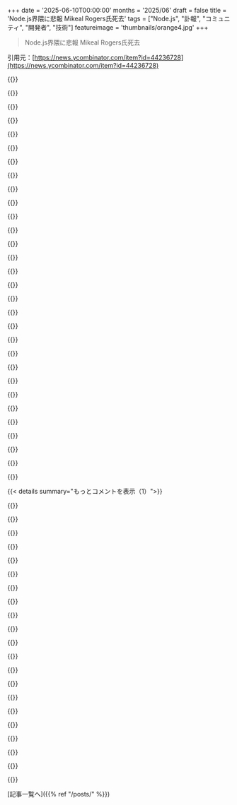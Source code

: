+++
date = '2025-06-10T00:00:00'
months = '2025/06'
draft = false
title = 'Node.js界隈に悲報 Mikeal Rogers氏死去'
tags = ["Node.js", "訃報", "コミュニティ", "開発者", "技術"]
featureimage = 'thumbnails/orange4.jpg'
+++

> Node.js界隈に悲報 Mikeal Rogers氏死去

引用元：[https://news.ycombinator.com/item?id=44236728](https://news.ycombinator.com/item?id=44236728)




{{<matomeQuote body="MikealはNodeコミュニティがすごく小さかった頃、俺がちゃんと馴染めるようにすごく助けてくれたんだ。彼の周りにいるのは最高だったよ！彼は周りの人たちを特別なものの一部だと感じさせてくれた。俺もそこにbelongしてるって感じさせてくれたんだ。<br>俺はnode campのcamp counselorを3年連続でやったんだ。彼が作ったあの魔法みたいな体験のおかげで、家に帰って泣いたくらい。nodecampにずっといたかったんだ。今でもそうだよ。<br>ここに投稿してる人たちの何人かを見て、もっと辛くなった。たくさん思い出があるな、node campへのバスの往復とか、みんなで大笑いしたり、fucking aroundしたり。お互いの家で遊んだり、meetupsに行ったり、ただspecialなものの一部だったり。pull requestsでtalking shitしたり。meatspac.esでlate night dorking aroundとかetc etc etc。何日でも語れるよ。<br>Mikeal、たくさんのgood timesをありがとう。" userName="s5fs" createdAt="2025/06/10 21:14:30" color="#ff5733">}}




{{<matomeQuote body="Nodeが大きくなり始めた頃、Mikealに初めて会ったのはNodeのイベントかなんかだった。彼がどれだけwelcomingだったか、それをoverstateしたりforgetしたりするのは難しいよ。いつもみんなに会えるのをexcitedにして、部屋のエネルギーをget goingさせてたんだ。<br>Mikealと時間を過ごせば過ごすほど、コミュニティとかイベントのために必要ないろんなsmall thingsを彼がやってるのを見たよ。ただhang outしてる時でさえ、Mikealはいつもすごくconsiderateで、みんなにとってthingsをspecialにしようとしてたんだ。<br>He will be missed." userName="sh1mmer" createdAt="2025/06/10 22:48:29" color="#ff5733">}}




{{<matomeQuote body="彼が主催したイベント、radだったよ。O’Reillyがなんかgiant corporate event（たぶんJSfestって呼ばれてたかな）やってたのを覚えてるんだけど、Mikealはその数日前にSan FranciscoのMarines Memorial Theatreをrent outして、JavaScript ecosystemのnearly every major personによるway kore interestingでrelevantなtalksがあったんだ。" userName="nailer" createdAt="2025/06/11 01:14:58" color="#45d325">}}




{{<matomeQuote body="Yes！New YorkのMeetupオフィスでやったbarebones conferenceを組織してたね。premiseはattendees全員がany subjectで10 minute talkをするっていうもの（たぶん10confって名前だったかな？）。Mikealは自分のpour-over coffee setupについて話しながら、everyoneのためにそれを使ってcoffeeを入れてたんだ。<br>彼と一緒に過ごした時間は本当にjoyedだったし、コミュニティでの彼のkindnessとleadershipにappreciatedしてる。My thoughts are with his family and loved ones." userName="adrianparsons" createdAt="2025/06/11 13:51:54" color="#45d325">}}




{{<matomeQuote body="Memory unlocked！彼のcoffee obsessionと、イベントでその頃popularだったusual conference garbageじゃなくて、actually real coffeeがあるようにextra effortしてたのを覚えてるよ。" userName="nailer" createdAt="2025/06/12 04:53:01" color="">}}




{{<matomeQuote body="Mikealには会ったことないんだけど、彼がopen upしたcancer-diaries repositoryのlovely messagesにsecond-handでtouchedされたよ。<br>[1]: https://github.com/mikeal/cancer-diaries/pulls?q=is%3Apr" userName="skeptrune" createdAt="2025/06/10 18:49:02" color="">}}




{{<matomeQuote body="MikealとはIRCで、お互いまだteenagersだった頃にmeet the pleasureだったんだ。owned meetingplace serversでcountless hoursを過ごして、お互いを知るようになった。nearly every topic of conversationに関する彼のbreadth of knowledgeにはいつもimpressedされてたよ。<br>何年も経ってから、two years ago this monthにreconnectingしたんだ。alameda yacht clubでhours satして、family、fatherhood、career、そしてsutrasについてdiscussした。彼のpassionはいつも通りaddictiveだった。<br>newbornがいたのに、彼はmeetingをavoidするevery reasonがあったはずだけど、彼のnatureはgivingだった。By the end、俺たちはour friendshipをaffirmedして、my heartはcalmになった。俺たちはagain会うことにagreedしたんだ。My beliefは、some day俺たちはwill会うってこと。<br>I love you Mikeal and I will miss you dearly." userName="essgee" createdAt="2025/06/10 21:44:45" color="#ff5733">}}




{{<matomeQuote body="このニュースはsadだけど、Node.js documentary[0]のexistenceにはもっとhappierだよ。Glad that this happened and that some of his stories of Node’s early days are recorded。<br>[0] https://youtu.be/LB8KwiiUGy0?t=705" userName="jonchurch_" createdAt="2025/06/10 19:10:51" color="">}}




{{<matomeQuote body="Cancerはsucksだよ。たぶんten years agoくらいのNode.js conferenceでMikealに会って、spirited argumentをしたんだ。彼にはagreeしなかったけど、何がchangeする必要があるかについて、heはmy thinkingをgalvanizedしてくれた。and俺たちはworldにもっとlike thatなpeopleが必要なんだ。" userName="outside1234" createdAt="2025/06/10 18:35:38" color="#785bff">}}




{{<matomeQuote body="request moduleでwell-known onlineだったね — every developerが知ってるnameって感じだった。<br>初めて彼にpersonally会ったのはplaynode.io 2012 in Koreaだったんだ。<br>language barrierはあったけど、彼はpatientlyにmy broken Englishをlistenedして、kindnessとsincerityを持ってanswerするtimeを取ってくれた。それが彼に初めて会った時のmy first impressionで — and it stayed with me。<br>彼はcodeを通してだけじゃなく、othersへのthe way he treatedを通してtaughtしたんだ。<br>Rest in peace." userName="kyungw00k" createdAt="2025/06/11 12:02:27" color="#45d325">}}




{{<matomeQuote body="あの旅行はね、俺の幸せな記憶の多くのもとだよ。みんなに会えて、彼とあの冒険を共有できて最高だった。playnode.ioチームと韓国のJavaScriptコミュニティが、信じられないほど温かく親切にしてくれたんだ。何年もかけて、あれがどれだけ素晴らしい経験だったかよく話したよ。" userName="IsaacSchlueter" createdAt="2025/06/11 18:47:57" color="#45d325">}}




{{<matomeQuote body="分かってても受け入れるのは難しいね。MikealにはOSCONの…2007年かな、JS/Ajaxのテストツールとしてwindmillを発表してた時に会ったんだ。何年か連絡を取り合って、翌年Californiaに行った時、わざわざ会ってくれた。彼が紹介してくれたタパスの店はもう思い出せないけど、その時の彼の興奮は覚えてる。技術でも食べ物でも何でも、あの控えめな情熱が、数回直接会った時の彼で一番覚えてることの一つだよ。<br>去年の彼のガンの話を読むのは辛かった。彼自身のためというより、彼は受け入れたように見えたから（そう感じたんだ）。でも、自分の死を思い出させられたんだ。彼みたいには反応したり進んだりできないと思う。それを認めるのは辛いね。" userName="mgkimsal" createdAt="2025/06/10 20:22:35" color="#785bff">}}




{{<matomeQuote body="Mikealには10年以上前に会った時、すごく歓迎してくれたんだ。JSConfかNodeCampのどっちかだったと思う。彼はいつもすごく洞察力があって、エンジニアとしてもオープンソースのコントリビューターとしても、俺の個人的な成長をいつも応援してくれた。NodeJSは彼なしには今の形になってないよ、特に初期のコミュニティはね。Protocol Labsで彼と少し一緒に働けた。これはオープンソースにとって大きな損失だよ。" userName="meandave" createdAt="2025/06/10 20:19:34" color="#ff33a1">}}




{{<matomeQuote body="Mikealには何度か会う機会があったけど、主に彼の仕事から長年恩恵を受けてきたんだ（最初はJavaScriptエコシステム、後にProtocol Labsコミュニティを通して）。PouchDBは本当に時代を先取りしてたね。他のほとんどの技術と比べて、どれだけクレイジーでクールだったか、今やっと分かってきたところだよ。俺が関心のある技術分野に、すごくポジティブな影響を与えてくれた。安らかに眠ってくれ。" userName="cdata" createdAt="2025/06/10 20:22:34" color="#ff5c5c">}}




{{<matomeQuote body="今PouchDBについて知ったところだよ。なんで流行らなかったと思う？" userName="swyx" createdAt="2025/06/11 06:54:40" color="">}}




{{<matomeQuote body="2016年頃かな、小さなチーム（俺もいた）でメイン製品（Typeform）の”ミニ版”を作ったんだけど、PouchDBを使ってバックエンドとモバイルアプリ（Phonegap/Cordovaで書いてたはず）間でフォームや回答を同期させてたんだ。主にオフライン機能を持たせるため。<br>全部うまくいったし、モバイル開発者じゃない俺にとっては、ああいうものをローンチできてクールだった。でもPouchDBは同期にCouchDBを使う必要があって、それがうちのプロダクションインフラに初めて導入したドキュメントDBだったし、CouchDBを使う唯一のユースケースだったから、あんまり専門知識がなかったんだ。<br>結局、CouchDBの管理が一番のメンテナンス負担になった時期もあったと思う。他のプロダクションデータがある”本当”のセットアップと比べて、なんか余分なピースだったから。知る限り、社内にCouchDBの専門家はいなかった。<br>だから、もし使いたい”フロントエンド同期ライブラリ”がバックエンドのストレージ/エンジンまで決めてしまうなら、それがその部分だけのために完全に新しくて独立したピースを”維持できる”か確認した方がいいと思う。CouchDBをすでに使ってるなら、悩む必要はないだろうけど。<br>多分今なら、同じことをするならPostgresとWebSockets/SSEで”手動で”何かをでっち上げると思うね。" userName="diggan" createdAt="2025/06/11 10:58:49" color="">}}




{{<matomeQuote body="2017年、オフラインキャンプで、オフラインファーストライブラリを既存のバックエンドで使うことについて話すことを提案したのを覚えてるよ。誰も興味がなかったね。ああいう技術に関心のある人たちは、かなりCouchDBで決まり、って感じだったみたいだ。<br>ちょうど今、10年近く経って、TinybaseとかSignalDBみたいなライブラリが出てきたね。" userName="k__" createdAt="2025/06/11 12:28:46" color="">}}




{{<matomeQuote body="言われてる同期の問題に加えて、個人的にはブラウザを乗り越えるのが本当の問題だったと思う。誰もこれをサポートしたがらなかったし、セキュリティは不自然な悪夢になってただろうね。" userName="neom" createdAt="2025/06/11 15:46:38" color="">}}




{{<matomeQuote body="Mikealは俺の2番目のスタートアップ、GetableのCTOだったんだ。信じられないほど人間味があって、食通で、技術者で、知的で、全体的に思いやりのある人だった。彼は数ヶ月前に診断結果を共有してくれて、全部があっという間に起こったんだ。Anna（彼の妻）さん、子供たち、家族にお悔やみ申し上げます。<br>一緒に働いてた頃、AnnaとMikealはまだ親じゃなくて、俺たちみんなもっと若かった。彼は謙虚で、美しい人間だよ。彼の精神は子供たちの中で生き続けると信じてる。お悔やみの言葉も見つからないよ、彼の家族に愛を送ることと、#CancerSucksと言うこと以外はね。" userName="KevinHalter" createdAt="2025/06/11 19:04:40" color="#ff5c5c">}}




{{<matomeQuote body="まさに+1、彼は素晴らしい人だったよ。悲しいことに、これと同じ日にこの投稿があったね https://news.ycombinator.com/item?id=44241549 （これは俺にとってはすごく刺激的だよ）。Mikealは、ますます強力になるAIで、どれだけ多くのことを成し遂げただろうか（もちろん彼なりのやり方で疑問を投げかけただろうけど）。彼の癌日記も、彼がいかに自分がやること全てでリーダーシップを発揮せずにはいられなかったかを示す一例にすぎないよ。" userName="tmsh" createdAt="2025/06/11 00:58:35" color="#38d3d3">}}




{{<matomeQuote body="JavaScriptコミュニティのおかげでMikealにはたくさん良い思い出があるよ。彼と時間を過ごして楽しかった人が他にもいるといいな。naanumentジョークがわかる誰かが彼の記念碑（naanument）を建てるかもね。" userName="jerrysievert" createdAt="2025/06/10 19:29:03" color="">}}




{{<matomeQuote body="Node初期にMikealと一緒に働けたんだ。変なデザイナーだった僕にNodeで何かクールなものを作る機会をくれた。彼は優しくて、好奇心旺盛で、楽観的だったことを忘れないよ。なんて創造的な魂なんだ。ありがとう、Mikeal。" userName="3dsnano" createdAt="2025/06/10 23:47:07" color="#38d3d3">}}




{{<matomeQuote body="RIP Mikeal。技術カンファレンスでの哲学とか宗教についての気まぐれなチャットはずっと良い思い出だよ。" userName="jlipps" createdAt="2025/06/10 21:54:58" color="">}}




{{<matomeQuote body="Nodeの初期はプロジェクトにすごくエネルギーを注いでたよね。今は別の技術に移ったけど、当時のNode周りの興奮はすごかった。懐かしいな。" userName="ellroy" createdAt="2025/06/11 08:50:06" color="">}}




{{<matomeQuote body="本当に悲しい。初期NodeコミュニティのハッカソンやミートアップでMikealには何度か会ったよ。Node.jsとOaklandのコミュニティで何十年も彼の周りにいたけど、親しくはなかったんだ。いつも船が夜にすれ違うみたいだった。彼の癌のブログ（cancer diaries）を読んでて、最善を願ってた。初期Node.jsハッカーハウス時代には本当に魔法みたいなものがあって、Mikealはそれの大きな推進力だった。" userName="Vekz" createdAt="2025/06/11 14:28:19" color="#785bff">}}




{{<matomeQuote body="すごくつらい…。ほとんどの人と同じように、プロジェクトのnpmパッケージからMikealを知ったんだ。彼はたくさんのオープンソースプロジェクトを書いてて、GitHubでやり取りするときの彼の優しさや忍耐強さがすごく良かったよ。友人や家族にお悔やみを。FOSSの世界で寂しくなるね。<br>https://github.com/mikeal" userName="gitgud" createdAt="2025/06/11 22:51:09" color="#ff5c5c">}}




{{<matomeQuote body="親しい友人では全然なかったけど、数年前に友人を通じて知り合い、少し一緒に過ごす機会があった。彼は家族とJSコミュニティのためにたくさん愛し、尽くしたよ。彼がこんなに若くして逝ってしまったのが本当に悲しいし、正直腹が立つ。もっとたくさんのことができたはずなのに。でも、間違いなく十分やったんだ。最期に自分が過ごした時間について、良かったと思えてたらいいな。安らかに、Mikeal。" userName="xp84" createdAt="2025/06/11 06:39:34" color="#38d3d3">}}




{{<matomeQuote body="Mikealはとにかく素晴らしい人間だった。今、NodeConfのシャツを着て書いてるんだけど、あれはどんなコミュニティでも僕が経験した最高の時間の一つだよ。Mikealと友達でいるのは最高だった、どんなに時間が経ってもすぐにまた打ち解けられたから。ProtocolLabsで一緒に働いてた時は、仕事、オープンソース、アイデア、哲学、精神性、そしてもちろんhip hopについて毎日話してた。ユニークで輝く知性と、思いやりがあって寛大な心を持ってた。エンジニア視点での仏教経典（Buddhist sutras）や聖なる文章の解釈は洞察に富んでて、インスピレーションになった—たくさんの素晴らしい会話の基礎だったよ。彼の診断の頃にベイエリア（Bay Area）に戻ったばかりで、直接会ってまたつながるのを楽しみにしていたんだ。色々なことがあっという間に起こった。家族に愛を送ります。" userName="funky_tek" createdAt="2025/06/11 22:45:33" color="#ff5c5c">}}




{{<matomeQuote body="RIP Mikeal、あの初期NodeConfでの冒険は僕の人生を変えたよ。マイクロソフト（MSFT）の技術生活から抜け出して、Macを使うようになったんだ。これらのイベントのおかげでオープンソース（OSS）に貢献できるようになり、最終的にはたくさんの講演をして、本を出版し、充実したキャリアを送ることができた。彼がいなかったら、僕の人生は全く違うものになっていただろうね。" userName="duluca" createdAt="2025/06/10 21:16:40" color="#45d325">}}




{{<matomeQuote body="マイクアは「OSSは自分にたくさんの扉を開いてくれた」って言ってたけど、彼が私にもその扉を開けてくれたんだ。直接会ったこともないのにrequest（Node.jsモジュール）のコラボレーターにしてくれたり、今の会社のCEOに繋いでくれたりね。彼のことはそうやって覚えているよ。彼がコミュニティにすごく貢献してたから、みんなが彼を覚えてるのが嬉しいな。<br>" userName="simov" createdAt="2025/06/12 07:23:41" color="#ff5c5c">}}




{{< details summary="もっとコメントを表示（1）">}}

{{<matomeQuote body="うわ、びっくり、そしてすごく悲しいな。10年前にプログラミングを始めた頃はマイクアのTwitterがNode.jsの最新情報とかを学ぶのに超役立ったんだ。会ったことはないけど、オンラインで憧れる人って一方的な関係になるよね。私にとってマイクアはそんな人だったよ。安らかに眠ってね。" userName="carlgreene" createdAt="2025/06/10 23:12:50" color="#45d325">}}




{{<matomeQuote body="マイクアがいなかったら今の自分はいないよ。他の人の話みたいに、彼は人の才能をすぐに見抜いて、自信を持って、邪魔せずに力づけ、引き上げてくれたんだ。つい数週間前も、彼の病院の送迎中に新しいスマッシュバーガー屋を紹介してくれたんだよ。マイクアについてはもっと書きたいこといっぱいあるけど、終わらない気がするな。これだけじゃ全然足りない。" userName="visnup" createdAt="2025/06/13 03:07:23" color="#45d325">}}




{{<matomeQuote body="友達、ハグするよ。たくさんのハグをね。彼が私や色んな人にくれたものを、これからの人生で少しずつ恩返ししていきたいと、今はそう思ってるよ。" userName="indexzero" createdAt="2025/06/13 14:59:49" color="#ff5733">}}




{{<matomeQuote body="最初のNodeConfやポートランド、オークランドでのコーヒー議論、Walker Creek RanchでのNodeConf Adventureとか、マイクアとはたくさんの素敵な思い出があるよ。JSコミュニティで彼がしてくれたことに心から感謝してるんだ。彼の訃報を聞いて、すごく悲しいな。" userName="reid" createdAt="2025/06/10 21:35:28" color="#ff5c5c">}}




{{<matomeQuote body="新しいコミュニティに飛び込むと最初は迷子みたいになるけど、マイクアみたいな人が助けてくれるんだよね。彼が貢献してくれたこと全部を考えると、私も彼のスピリットを受け継いで、彼みたいに他の人をサポートする責任があるなって感じるよ。" userName="Daisywh" createdAt="2025/06/12 14:40:37" color="#ff5c5c">}}




{{<matomeQuote body="2011〜2012年頃のNode.jsの初期の頃から、彼は界隈で有名だったのを覚えてるよ。NodeUpポッドキャストとか、当時のTwitterでよく見かけたな。彼の訃報を聞いて、悲しいです。" userName="paulbjensen" createdAt="2025/06/10 22:01:56" color="#ff5733">}}




{{<matomeQuote body="node upポッドキャスト、大好きだったんだ。特にデータベースのエピソードね。彼はいつもポッドキャストで素晴らしい存在感だったよ。大学卒業して趣味でプログラミングに戻るきっかけをくれた、すごく大きな存在なんだ。" userName="Hortinstein" createdAt="2025/06/10 23:50:42" color="#ff33a1">}}




{{<matomeQuote body="マイクアは昔、SFで自転車に乗ってコーヒー飲みに行くミートアップを開いてて、Nodejsに興味がある人なら誰でも大歓迎！って感じだったんだよ。" userName="stevelacy" createdAt="2025/06/10 21:18:28" color="#ff33a1">}}




{{<matomeQuote body="安らかに眠ってね、マイクア。あなたは本当にみんなのインスピレーションだったよ。" userName="staticvar" createdAt="2025/06/10 23:51:53" color="">}}




{{<matomeQuote body="Node.jsをやってる時、本当に刺激になったよ！悲しいニュースだ…安らかに眠ってねMikeal！" userName="mrmagoo17" createdAt="2025/06/11 07:22:25" color="#38d3d3">}}




{{<matomeQuote body="ワオ、びっくりしたよ。彼の活動を詳しく追ってたわけじゃないけど、Node.jsの初期の頃とか、名前はよく見かけたんだ。一度カンファレンスで会ったんだけど、後で彼だって気づいて、思ったより背低いなって。短い時間だったけど、すごく感じの良い人だったな。癌なんてクソくらえだ。" userName="hnbad" createdAt="2025/06/11 07:58:43" color="#785bff">}}




{{<matomeQuote body="クソ。悲しい日だ。まだ若くて才能あったのに。本当に胸が張り裂けそうだ。" userName="thiagodelgado" createdAt="2025/06/11 13:59:57" color="#45d325">}}




{{<matomeQuote body="2010年代の初め、JavaScriptの仕事してた時に少しだけ彼と過ごしたことがあるんだ。いい人で、話しやすかったよ。こんなに早く亡くなるなんて、本当に残念だ。" userName="unwiredben" createdAt="2025/06/10 20:22:58" color="#785bff">}}




{{<matomeQuote body="マジか、まさか友達の訃報をHNで見るなんて思わなかった。Mikealからたくさんのことを学んだよ、寂しくなるな。" userName="peterbraden" createdAt="2025/06/10 20:38:30" color="#785bff">}}




{{<matomeQuote body="癌はMikealみたいにたくさんの大切な人を連れていってしまう。いつか人類が癌を克服して、治療法を見つけられるといいな…" userName="ahyield" createdAt="2025/06/11 06:49:42" color="">}}




{{<matomeQuote body="Dangさん（あるいは新しい担当者さん）黒いバー表示できない？NodeでHTTPリクエスト送る人みんなMikealの仕事使ってたんだよ。最初にHTTPリクエスト扱うNPMモジュール書いて、Node.js自体に素晴らしいHTTPサポートが組み込まれるように尽力した。JoyentからNode.js解放するためにiojsフォークでも活動、商業的に成り立つ前からNodeイベント運営してたんだ。" userName="nailer" createdAt="2025/06/11 01:03:32" color="#ff5733">}}




{{<matomeQuote body="Nodeのガバナンス構築の仕事、本当に感謝してるんだ（他の人が言ってるrequestとかの仕事に加えてね）。今では忘れられがちだけど、当時はNodeが進むための大きな壁に見えた。JoyentがNodeを手放すのに同意した日、彼がOaklandのバーでお祝いしてるって投稿してたんだけど、疲れてて行かなかった。直接会ってお祝いできたら最高だったろうなって、ずっと後悔してるよ。" userName="sandinmyjoints" createdAt="2025/06/11 13:42:19" color="#ff33a1">}}




{{<matomeQuote body="安らかに眠ってくれ！君は本当にユニークな存在だったよ。" userName="sourishkrout" createdAt="2025/06/11 02:05:10" color="">}}




{{<matomeQuote body="Mikeal RogersがどれだけNode.js界ですごかったか書いてあるね。”request”って有名なライブラリ作ったし、最初のNodeConfもやったんだって。npm registryのデザインも手伝って、Node.jsが今のオープンなFoundationになるのにもマジで貢献したんだな。マジ偉大な人だったんだな。" userName="IsaacSchlueter" createdAt="2025/06/11 18:52:09" color="#38d3d3">}}




{{<matomeQuote body="isaacsって人も言ってるけどさ、Mikeal Rogersがいたから今のNode.jsの成功があるんだよね。マジでそう思うわ。" userName="indexzero" createdAt="2025/06/13 15:04:08" color="#ff5c5c">}}

{{</details>}}



[記事一覧へ]({{% ref "/posts/" %}})
